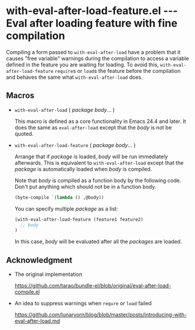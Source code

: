 with-eval-after-load-feature.el --- Eval after loading feature with fine compilation
====================================================================================

Compiling a form passed to `with-eval-after-load` have a problem that
it causes "free variable" warnings during the compilation to access a
variable defined in the feature you are waiting for loading.  To avoid
this, `with-eval-after-load-feature` `require`s or `load`s the feature
before the compilation and behaves the same what
`with-eval-after-load` does.

## Macros

- `with-eval-after-load` ( *package* *body*... )

  This macro is defined as a core functionality in Emacs 24.4 and
  later.  It does the same as `eval-after-load` except that the *body*
  is not be quoted.

- `with-eval-after-load-feature` ( *package* *body*... )

  Arrange that if *package* is loaded, *body* will be run immediately
  afterwards.  This is equivalent to `with-eval-after-load` except
  that the *package* is automatically loaded when *body* is compiled.

  Note that *body* is compiled as a function body by the following
  code.  Don't put anything which should not be in a function body.

  ```lisp
  (byte-compile `(lambda () ,@body))
  ```

  You can specify multiple *package* as a list:

  ```lisp
  (with-eval-after-load-feature (feature1 feature2)
    ;; body
  )
  ```

  In this case, *body* will be evaluated after all the *packages* are
  loaded.

## Acknowledgment

- The original implementation

  https://github.com/tarao/bundle-el/blob/original/eval-after-load-compile.el

- An idea to suppress warnings when `requre` or `load` failed

  https://github.com/lunaryorn/blog/blob/master/posts/introducing-with-eval-after-load.md
